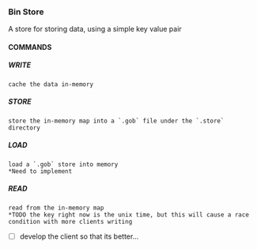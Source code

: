 ### Bin Store

A store for storing data, using a simple key value pair

#### COMMANDS

##### WRITE

    cache the data in-memory

##### STORE

    store the in-memory map into a `.gob` file under the `.store` directory

##### LOAD

    load a `.gob` store into memory
    *Need to implement

##### READ

    read from the in-memory map
    *TODO the key right now is the unix time, but this will cause a race condition with more clients writing

- [ ] develop the client so that its better...
